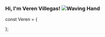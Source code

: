 ### Hi, I'm Veren Villegas! ![Waving Hand](https://tenor.com/view/ecomity-tusi-bag-t%C3%BAi-tusi-xin-ch%C3%A0o-ch%C3%A0o-b%E1%BA%A1n-gif-20178974)

<!--
**Vommy/Vommy** is a ✨ _special_ ✨ repository because its `README.md` (this file) appears on your GitHub profile.

Here are some ideas to get you started:

- 🔭 I’m currently working on ...
- 🌱 I’m currently learning ...
- 👯 I’m looking to collaborate on ...
- 🤔 I’m looking for help with ...
- 💬 Ask me about ...
- 📫 How to reach me: ...
- 😄 Pronouns: ...
- ⚡ Fun fact: ...
-->
const Veren = {

};
